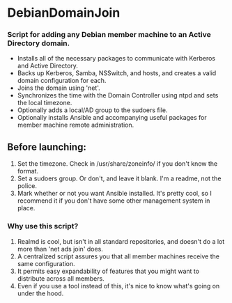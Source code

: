 # DebianDomainJoin
### Script for adding any Debian member machine to an Active Directory domain.

- Installs all of the necessary packages to communicate with Kerberos and Active Directory.
- Backs up Kerberos, Samba, NSSwitch, and hosts, and creates a valid domain configuration for each.
- Joins the domain using 'net'.
- Synchronizes the time with the Domain Controller using ntpd and sets the local timezone.
- Optionally adds a local/AD group to the sudoers file.
- Optionally installs Ansible and accompanying useful packages for member machine remote administration.

## Before launching:

1. Set the timezone. Check in /usr/share/zoneinfo/ if you don't know the format.
2. Set a sudoers group. Or don't, and leave it blank. I'm a readme, not the police.
3. Mark whether or not you want Ansible installed. It's pretty cool, so I recommend it if you don't have some other management system in place.

### Why use this script?

1. Realmd is cool, but isn't in all standard repositories, and doesn't do a lot more than 'net ads join' does.
2. A centralized script assures you that all member machines receive the same configuration.
3. It permits easy expandability of features that you might want to distribute across all members.
4. Even if you use a tool instead of this, it's nice to know what's going on under the hood.
